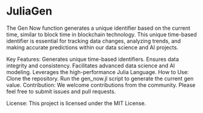 # JuliaGen

The Gen Now function generates a unique identifier based on the current time, similar to block time in blockchain technology. This unique time-based identifier is essential for tracking data changes, analyzing trends, and making accurate predictions within our data science and AI projects.

Key Features:
Generates unique time-based identifiers.
Ensures data integrity and consistency.
Facilitates advanced data science and AI modeling.
Leverages the high-performance Julia Language.
How to Use:
Clone the repository.
Run the gen_now.jl script to generate the current gen value.
Contribution:
We welcome contributions from the community. Please feel free to submit issues and pull requests.

License:
This project is licensed under the MIT License.
